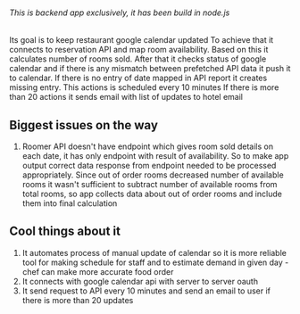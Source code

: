 ###### This is backend app exclusively, it has been build in node.js

Its goal is to keep restaurant google calendar updated
To achieve that it connects to reservation API and map room availability. Based on this it calculates number of rooms sold.
After that it checks status of google calendar and if there is any mismatch between prefetched API data it push it to calendar.
If there is no entry of date mapped in API report it creates missing entry.
This actions is scheduled every 10 minutes 
If there is more than 20 actions it sends email with list of updates to hotel email


## Biggest issues on the way

1. Roomer API doesn't have endpoint which gives room sold details on each date, it has only endpoint with result of availability.
So to make app output correct data response from endpoint needed to be processed appropriately. Since out of order rooms decreased
number of available rooms it wasn't sufficient to subtract number of available rooms from total rooms, so app collects data about
out of order rooms and include them into final calculation

## Cool things about it

1. It automates process of manual update of calendar so it is more reliable tool for making schedule for staff and to estimate
demand in given day - chef can make more accurate food order
1. It connects with google calendar api with server to server oauth
1. It send request to API every 10 minutes and send an email to user if there is more than 20 updates

